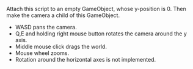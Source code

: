 Attach this script to an empty GameObject, whose y-position is 0. Then make the camera a child of this GameObject.

- WASD pans the camera.
- Q,E and holding right mouse button rotates the camera around the y axis.
- Middle mouse click drags the world.
- Mouse wheel zooms.
- Rotation around the horizontal axes is not implemented.
